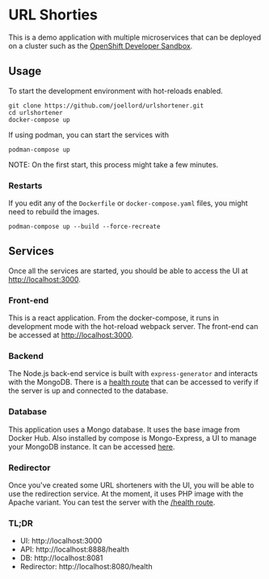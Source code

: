 # URL Shorties
This is a demo application with multiple microservices that can be deployed on a cluster such as the [OpenShift Developer Sandbox](https://developers.redhat.com/developer-sandbox).

## Usage
To start the development environment with hot-reloads enabled.

```
git clone https://github.com/joellord/urlshortener.git
cd urlshortener
docker-compose up
```

If using podman, you can start the services with

```
podman-compose up
```

NOTE: On the first start, this process might take a few minutes.

### Restarts
If you edit any of the `Dockerfile` or `docker-compose.yaml` files, you might need to rebuild the images.

```
podman-compose up --build --force-recreate
```

## Services
Once all the services are started, you should be able to access the UI at [http://localhost:3000](http://localhost:3000).

### Front-end
This is a react application. From the docker-compose, it runs in development mode with the hot-reload webpack server.
The front-end can be accessed at [http://localhost:3000](http://localhost:3000).

### Backend
The Node.js back-end service is built with `express-generator` and interacts with the MongoDB. There is a [health route](http://localhost:8888/health) that can be accessed to verify if the server is up and connected to the database.

### Database
This application uses a Mongo database. It uses the base image from Docker Hub. 
Also installed by compose is Mongo-Express, a UI to manage your MongoDB instance. It can be accessed [here](http://localhost:8081).

### Redirector
Once you've created some URL shorteners with the UI, you will be able to use the redirection service. At the moment, it uses PHP image with the Apache variant. You can test the server with the [/health route](http://localhost:8080/health).

### TL;DR
* UI: http://localhost:3000
* API: http://localhost:8888/health
* DB: http://localhost:8081
* Redirector: http://localhost:8080/health